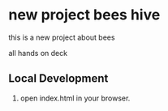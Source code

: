 # new project bees hive 

this is a new project about bees 

all hands on deck


## Local Development

1. open index.html in your browser.
